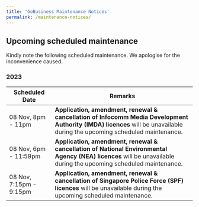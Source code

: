 ```yaml
---
title: 'GoBusiness Maintenance Notices'
permalink: /maintenance-notices/
---
```


## Upcoming scheduled maintenance

Kindly note the following scheduled maintenance. We apologise for the inconvenience caused.

### 2023 

| **Scheduled Date** | **Remarks** |  
|  -----------   |---------------- |  
| 08 Nov, 8pm - 11pm | **Application, amendment, renewal & cancellation of Infocomm Media Development Authority (IMDA) licences** will be unavailable during the upcoming scheduled maintenance. | 
| 08 Nov, 6pm - 11:59pm | **Application, amendment, renewal & cancellation of National Environmental Agency (NEA) licences** will be unavailable during the upcoming scheduled maintenance. | 
08 Nov, 7:15pm - 9:15pm | **Application, amendment, renewal & cancellation of Singapore Police Force (SPF) licences** will be unavailable during the upcoming scheduled maintenance. | 



   

<script src="/jquery/jquery.min.js"></script>
<script src="/jquery/resize-tables.js"></script>
